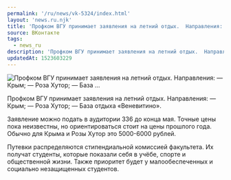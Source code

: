 ```yaml
---
permalink: '/ru/news/vk-5324/index.html'
layout: 'news.ru.njk'
title: 'Профком ВГУ принимает заявления на летний отдых.  Направления:  — Крым;  — Роза Хутор;  — База …'
source: ВКонтакте
tags:
  - news_ru
description: 'Профком ВГУ принимает заявления на летний отдых.  Направления:  — Крым;  — Роза Хутор;  — База …'
updatedAt: 1523603229
---
```

![Профком ВГУ принимает заявления на летний отдых.  Направления:  — Крым;  — Роза Хутор;  — База …](https://sun9-33.userapi.com/impf/0PHz0XWvTm0awBgjWMeGMOOXGXRZvknO9cp7mQ/5U3CVP3jCDo.jpg?size=1200x690&quality=96&proxy=1&sign=34a765d69de20b1953066dfbd7b951c6&c_uniq_tag=Cn5fAZH7-_GGNOrrflkxW9mPzcKcmgVvCJorSd-LCXM&type=album)

Профком ВГУ принимает заявления на летний отдых.
Направления:
— Крым;
— Роза Хутор;
— База отдыха «Веневитино».

Заявление можно подать в аудитории 336 до конца мая. Точные цены пока неизвестны, но ориентироваться стоит на цены прошлого года. Обычно для Крыма и Розы Хутор это 5000-6000 рублей.

Путевки распределяются стипендиальной комиссией факультета. Их получат студенты, которые показали себя в учёбе, спорте и общественной жизни. Также приоритет будет у малообеспеченных и социально незащищенных студентов.
